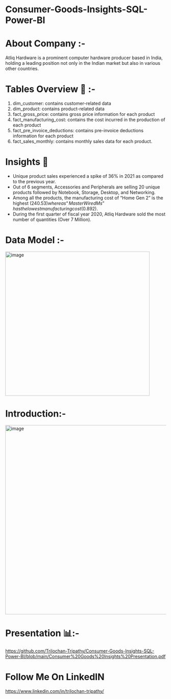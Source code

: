 # Consumer-Goods-Insights-SQL-Power-BI 

# About Company :-
Atliq Hardware is a prominent computer hardware producer based in India, holding a leading position not only in the Indian market but also in various other countries.

# Tables Overview 📂 :-
1. dim_customer: contains customer-related data
2. dim_product: contains product-related data
3. fact_gross_price: contains gross price information for each product
4. fact_manufacturing_cost: contains the cost incurred in the production of each product
5. fact_pre_invoice_deductions: contains pre-invoice deductions information for each product
6. fact_sales_monthly: contains monthly sales data for each product.


# Insights 🎯
- Unique product sales experienced a spike of 36% in 2021 as compared to the previous year.
- Out of 6 segments, Accessories and Peripherals are selling 20 unique products followed by Notebook, Storage, Desktop, and Networking.
- Among all the products, the manufacturing cost of “Home Gen 2” is the highest ($240.53) whereas “Master Wired Ms” has the lowest manufacturing cost ($0.892).
- During the first quarter of fiscal year 2020, Atliq Hardware sold the most number of quantities (Over 7 Million).

# Data Model :- 
<img width="452" alt="image" src="https://github.com/Trilochan-Tripathy/Consumer-Goods-Insights-SQL-Power-BI/assets/141568396/d71ead77-ee07-4ec1-96ac-789ef5395c92"> 

# Introduction:-
<img width="593" alt="image" src="https://github.com/Trilochan-Tripathy/Consumer-Goods-Insights-SQL-Power-BI/assets/141568396/f7aefd5e-de04-4261-ae1f-ea4942a4ec5c"> 

# Presentation 📊:-
https://github.com/Trilochan-Tripathy/Consumer-Goods-Insights-SQL-Power-BI/blob/main/Consumer%20Goods%20Insights%20Presentation.pdf



# Follow Me On LinkedIN
https://www.linkedin.com/in/trilochan-tripathy/




